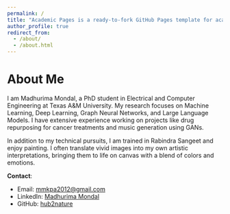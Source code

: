 ```yaml
---
permalink: /
title: "Academic Pages is a ready-to-fork GitHub Pages template for academic personal websites"
author_profile: true
redirect_from: 
  - /about/
  - /about.html
---
```

# About Me

I am Madhurima Mondal, a PhD student in Electrical and Computer Engineering at Texas A&M University. My research focuses on Machine Learning, Deep Learning, Graph Neural Networks, and Large Language Models. I have extensive experience working on projects like drug repurposing for cancer treatments and music generation using GANs.

In addition to my technical pursuits, I am trained in Rabindra Sangeet and enjoy painting. I often translate vivid images into my own artistic interpretations, bringing them to life on canvas with a blend of colors and emotions.

**Contact**:
- Email: [mmkpa2012@gmail.com](mailto:mmkpa2012@gmail.com)
- LinkedIn: [Madhurima Mondal](https://www.linkedin.com/in/madhurima-mondal-65a59882/)
- GitHub: [hub2nature](https://hub2nature.github.io/)
